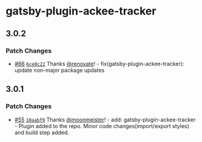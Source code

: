 # gatsby-plugin-ackee-tracker

## 3.0.2

### Patch Changes

- [#66](https://github.com/gatsby-uc/plugins/pull/66) [`6ce0c22`](https://github.com/gatsby-uc/plugins/commit/6ce0c221517f096601be477375dd5f5999456126) Thanks [@renovate](https://github.com/apps/renovate)! - fix(gatsby-plugin-ackee-tracker): update non-major package updates

## 3.0.1

### Patch Changes

- [#55](https://github.com/gatsby-uc/plugins/pull/55) [`10aabf9`](https://github.com/gatsby-uc/plugins/commit/10aabf92fe3169236fe5836b825182220490459a) Thanks [@moonmeister](https://github.com/moonmeister)! - add: gatsby-plugin-ackee-tracker - Plugin added to the repo. Minor code changes(import/export styles) and build step added.
